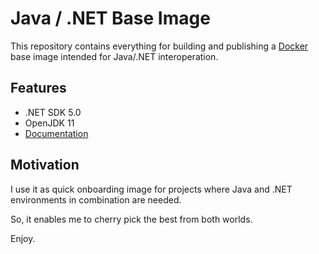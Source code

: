 # Java / .NET Base Image

This repository contains everything for building and publishing a [Docker](https://www.docker.com) base image intended for Java/.NET interoperation.

## Features

- .NET SDK 5.0
- OpenJDK 11
- [Documentation](https://github.com/capjan/java-dotnet-base-image/wiki)

## Motivation

I use it as quick onboarding image for projects where Java and .NET environments in combination are needed.

So, it enables me to cherry pick the best from both worlds.

Enjoy.
